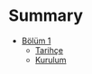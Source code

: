 # Summary

* [Bölüm 1](bolum_1/README.md)
   * [Tarihçe](bolum_1/tarihce)
   * [Kurulum](bolum_1/kurulum)

